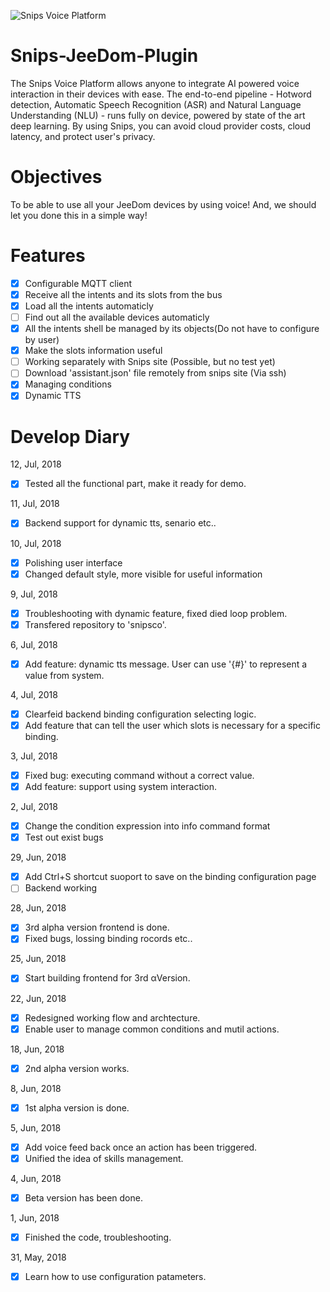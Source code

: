 ![Snips Voice Platform](https://s3.amazonaws.com/get.docs.snips.ai/static/images/wiki/snips_banner_prod.png)

# Snips-JeeDom-Plugin

The Snips Voice Platform allows anyone to integrate AI powered voice interaction in their devices with ease. The end-to-end pipeline - Hotword detection, Automatic Speech Recognition (ASR) and Natural Language Understanding (NLU) - runs fully on device, powered by state of the art deep learning. By using Snips, you can avoid cloud provider costs, cloud latency, and protect user's privacy.

# Objectives
To be able to use all your JeeDom devices by using voice! And, we should let you done this in a simple way!

# Features
- [x] Configurable MQTT client
- [x] Receive all the intents and its slots from the bus
- [x] Load all the intents automaticly
- [ ] Find out all the available devices automaticly
- [x] All the intents shell be managed by its objects(Do not have to configure by user)
- [x] Make the slots information useful
- [ ] Working separately with Snips site (Possible, but no test yet)
- [ ] Download 'assistant.json' file remotely from snips site (Via ssh)
- [x] Managing conditions
- [x] Dynamic TTS

# Develop Diary
12, Jul, 2018
- [x] Tested all the functional part, make it ready for demo.

11, Jul, 2018
- [x] Backend support for dynamic tts, senario etc.. 

10, Jul, 2018
- [x] Polishing user interface
- [x] Changed default style, more visible for useful information

9, Jul, 2018 
- [x] Troubleshooting with dynamic feature, fixed died loop problem. 
- [x] Transfered repository to 'snipsco'.

6, Jul, 2018
- [x] Add feature: dynamic tts message. User can use '{#}' to represent a value from system.

4, Jul, 2018
- [x] Clearfeid backend binding configuration selecting logic. 
- [x] Add feature that can tell the user which slots is necessary for a specific binding.

3, Jul, 2018
- [x] Fixed bug: executing command without a correct value.
- [x] Add feature: support using system interaction.

2, Jul, 2018
- [x] Change the condition expression into info command format
- [x] Test out exist bugs

29, Jun, 2018
- [x] Add Ctrl+S shortcut suoport to save on the binding configuration page
- [ ] Backend working

28, Jun, 2018
- [x] 3rd alpha version frontend is done.
- [x] Fixed bugs, lossing binding rocords etc.. 

25, Jun, 2018
- [x] Start building frontend for 3rd αVersion.

22, Jun, 2018
- [x] Redesigned working flow and archtecture. 
- [x] Enable user to manage common conditions and mutil actions.

18, Jun, 2018
- [x] 2nd alpha version works.

8, Jun, 2018
- [x] 1st alpha version is done.

5, Jun, 2018
- [x] Add voice feed back once an action has been triggered.
- [x] Unified the idea of skills management.  

4, Jun, 2018
- [x] Beta version has been done.

1, Jun, 2018
- [x] Finished the code, troubleshooting.

31, May, 2018
- [x] Learn how to use configuration patameters.


